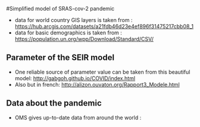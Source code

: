 #Simplified model of SRAS-cov-2 pandemic

- data for world country GIS layers is taken from : https://hub.arcgis.com/datasets/a21fdb46d23e4ef896f31475217cbb08_1
- data for basic demographics is taken from : https://population.un.org/wpp/Download/Standard/CSV/ 

## Parameter of the SEIR model

- One reliable source of parameter value can be taken from this beautiful model: http://gabgoh.github.io/COVID/index.html
- Also but in french: http://alizon.ouvaton.org/Rapport3_Modele.html

## Data about the pandemic

- OMS gives up-to-date data from around the world : 
